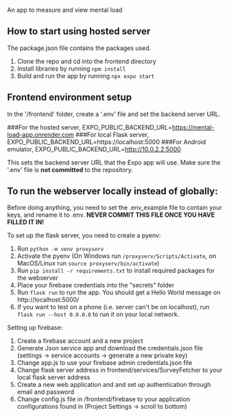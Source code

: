 

An app to measure and view mental load  

## How to start using hosted server
The package.json file contains the packages used. 

1. Clone the repo and cd into the frontend directory  
2. Install libraries by running `npm install`  
3. Build and run the app by running `npx expo start`  

## Frontend environment setup
In the '/frontend' folder, create a '.env' file and set the backend server URL.

###For the hosted server,
EXPO_PUBLIC_BACKEND_URL=https://mental-load-app.onrender.com
###For local Flask server,
EXPO_PUBLIC_BACKEND_URL=https://localhost:5000
###For Android emulator,
EXPO_PUBLIC_BACKEND_URL=http://10.0.2.2:5000

This sets the backend server URL that the Expo app will use.
Make sure the '.env' file is **not committed** to the repository.

## To run the webserver locally instead of globally:
Before doing anything, you need to set the .env_example file to contain your keys, and rename it to .env. **NEVER COMMIT THIS FILE ONCE YOU HAVE FILLED IT IN!**

To set up the flask server, you need to create a pyenv:

1. Run `python -m venv proxyserv`
2. Activate the pyenv (On Windows run `/proxyserv/Scripts/Activate`, on MacOS/Linux run `source proxyserv/bin/activate`)
3. Run `pip install -r requirements.txt` to install required packages for the webserver
4. Place your firebase credentials into the "secrets" folder
5. Run `flask run` to run the app. You should get a Hello World message on http://localhost:5000/
6. If you want to test on a phone (i.e. server can't be on localhost), run `flask run --host 0.0.0.0` to run it on your local network.

Setting up firebase:

1. Create a firebase account and a new project
2. Generate Json service app and download the credentials.json file (settings -> service accounts -> generate a new private key)
3. Change app.js to use your firebase admin credentials.json file
4. Change flask server address in frontend/services/SurveyFetcher to your local flask server address
5. Create a new web application and and set up authentication through email and password
6. Change config.js file in /frontend/firebase to your application configurations found in (Project Settings -> scroll to bottom)